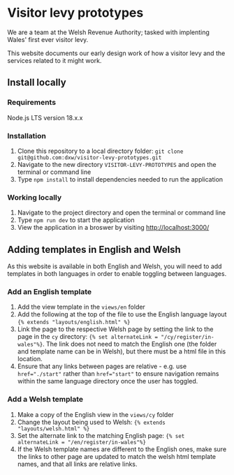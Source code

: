 # Visitor levy prototypes

We are a team at the Welsh Revenue Authority; tasked with implenting Wales' first ever visitor levy.

This website documents our early design work of how a visitor levy and the services related to it might work.

## Install locally

### Requirements

Node.js LTS version 18.x.x

### Installation

1. Clone this repository to a local directory folder: `git clone git@github.com:dxw/visitor-levy-prototypes.git`
2. Navigate to the new directory `VISITOR-LEVY-PROTOTYPES` and open the terminal or command line
3. Type `npm install` to install dependencies needed to run the application

### Working locally

1. Navigate to the project directory and open the terminal or command line
2. Type `npm run dev` to start the application
3. View the application in a broswer by visiting [http://localhost:3000/](http://localhost:3000/)

## Adding templates in English and Welsh

As this website is available in both English and Welsh, you will need to add templates in both languages in order to enable toggling between languages.

### Add an English template
1. Add the view template in the `views/en` folder
2. Add the following at the top of the file to use the English language layout `{% extends "layouts/english.html" %}`
3. Link the page to the respective Welsh page by setting the link to the page in the `cy` directory: `{% set alternateLink = "/cy/register/in-wales"%}`. The link does not need to match the English one (the folder and template name can be in Welsh), but there must be a html file in this location.
4. Ensure that any links between pages are relative - e.g. use `href="./start"` rather than `href="start"` to ensure navigation remains within the same language directory once the user has toggled.

### Add a Welsh template
1. Make a copy of the English view in the `views/cy` folder
2. Change the layout being used to Welsh: `{% extends "layouts/welsh.html" %}`
3. Set the alternate link to the matching English page: `{% set alternateLink = "/en/register/in-wales"%}`
4. If the Welsh template names are different to the English ones, make sure the links to other page are updated to match the welsh html template names, and that all links are relative links.
